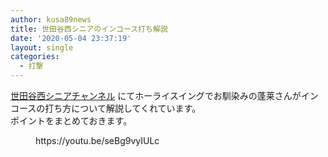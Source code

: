 ```yaml
---
author: kusa89news
title: 世田谷西シニアのインコース打ち解説
date: '2020-05-04 23:37:19'
layout: single
categories:
  - 打撃
---
```


[世田谷西シニアチャンネル](https://www.youtube.com/channel/UCKtIewBXjsFuUytUsKP64PQ) にてホーライスイングでお馴染みの蓬莱さんがインコースの打ち方について解説してくれています。  
ポイントをまとめておきます。

<figure class="wp-block-embed-youtube wp-block-embed is-type-video is-provider-youtube wp-embed-aspect-16-9 wp-has-aspect-ratio">

<div class="wp-block-embed__wrapper">https://youtu.be/seBg9vyIULc</div>

</figure>